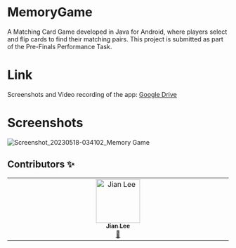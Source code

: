 # MemoryGame

A Matching Card Game developed in Java for Android, where players select and flip cards to find their matching pairs. This project is submitted as part of the Pre-Finals Performance Task.








# Link
Screenshots and Video recording of the app: [Google Drive](https://drive.google.com/drive/folders/1-io2qc8visb6vLVEFwCg7QoQXAp6TEC2?usp=share_link)


# Screenshots
![Screenshot_20230518-034102_Memory Game](https://github.com/happy-aye/MemoryGame/assets/133896474/04fa4617-0ab3-4713-94d2-421dfe997420)



## Contributors ✨

<table>
  <tbody>
    <tr>
       <td align="center" valign="top" width="14.28%">
         <a href="https://github.com/JaeYangLee"">
           <img src="https://avatars.githubusercontent.com/u/139615457?v=3?100" width="100px;" alt="Jian Lee"/>
           <br />
           <sub><b>Jian Lee</b></sub>
         </a>
         <br />
         <a href="#design-marcobiedermann" title="Design">🎨</a>
      </tr>
  </tbody>
</table>

